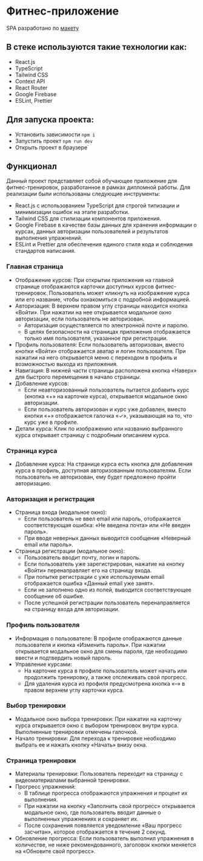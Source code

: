 # Фитнес-приложение

SPA разработано по [макету](https://www.figma.com/file/2Vhk2Zdii1eM7rA0fWQExv/SkyFitnessPro?type=design&node-id=0%3A1&mode=design&t=uZxZakRy4Oc9rn5Z-1)

## В стеке используются такие технологии как:
- React.js
- TypeScript
- Tailwind CSS
- Context API
- React Router
- Google Firebase
- ESLint, Prettier

## Для запуска проекта:
- Установить зависимости `npm i`
- Запустить проект `npm run dev`
- Открыть проект в браузере`

## Функционал
Данный проект представляет собой обучающее приложение для фитнес-тренировок, разработанное в рамках дипломной работы. Для реализации были использованы следующие инструменты:

- React.js с использованием TypeScript для строгой типизации и минимизации ошибок на этапе разработки.
- Tailwind CSS для стилизации компонентов приложения.
- Google Firebase в качестве базы данных для хранения информации о курсах, данных авторизации пользователей и результатов выполнения упражнений.
- ESLint и Prettier для обеспечения единого стиля кода и соблюдения стандартов написания.

### Главная страница 
- Отображение курсов: При открытии приложения на главной странице отображаются карточки доступных курсов фитнес-тренировок. Пользователь может кликнуть на изображение курса или его название, чтобы ознакомиться с подробной информацией.
- Авторизация: В верхнем правом углу страницы находится кнопка «Войти». При нажатии на нее открывается модальное окно авторизации, если пользователь не авторизован.
  - Авторизация осуществляется по электронной почте и паролю.
  - В целях безопасности на страницах приложения отображается только имя пользователя, указанное при регистрации.
- Профиль пользователя: Если пользователь авторизован, вместо кнопки «Войти» отображается аватар и логин пользователя. При нажатии на него открывается меню с переходом в профиль и возможностью выхода из приложения.
- Навигация: В нижней части страницы расположена кнопка «Наверх» для быстрого перемещения в начало страницы.
- Добавление курсов:
  - Если неавторизованный пользователь пытается добавить курс (кнопка «+» на карточке курса), открывается модальное окно авторизации.
  - Если пользователь авторизован и курс уже добавлен, вместо кнопки «+» отображается галочка «✓», указывающая на то, что курс уже в профиле.
- Детали курса: Клик по изображению или названию выбранного курса открывает страницу с подробным описанием курса.

### Страница курса
- Добавление курса: На странице курса есть кнопка для добавления курса в профиль, доступная авторизованным пользователям. Если пользователь не авторизован, ему будет предложено пройти авторизацию.

### Авторизация и регистрация
- Страница входа (модальное окно):
  - Если пользователь не ввел email или пароль, отображается соответствующая ошибка: «Не введена почта» или «Не введен пароль».
  - При вводе неверных данных выводится сообщение «Неверный email или пароль».
- Страница регистрации (модальное окно):
  - Пользователь вводит почту, логин и пароль.
  - Если пользователь уже зарегистрирован, нажатие на кнопку «Войти» перенаправляет его на страницу входа.
  - При попытке регистрации с уже используемым email отображается ошибка «Данный email уже занят».
  - Если не заполнено одно из полей, выводится соответствующее сообщение об ошибке.
  - После успешной регистрации пользователь перенаправляется на страницу входа для авторизации.

### Профиль пользователя
- Информация о пользователе: В профиле отображаются данные пользователя и кнопка «Изменить пароль». При нажатии открывается модальное окно для смены пароля, где необходимо ввести и подтвердить новый пароль.
- Управление курсами:
  - На карточке курса в профиле пользователь может начать или продолжить тренировку, а также отслеживать свой прогресс.
  - Для удаления курса из профиля предусмотрена кнопка «–» в правом верхнем углу карточки курса.

### Выбор тренировки
- Модальное окно выбора тренировки: При нажатии на карточку курса открывается окно с выбором тренировок внутри курса. Выполненные тренировки отмечены галочкой.
- Начало тренировки: Для перехода к тренировке необходимо выбрать ее и нажать кнопку «Начать» внизу окна.

### Страница тренировки
- Материалы тренировки: Пользователь переходит на страницу с видеоматериалами выбранной тренировки.
- Прогресс упражнений:
  - В таблице прогресса отображаются упражнения и процент их выполнения.
  - При нажатии на кнопку «Заполнить свой прогресс» открывается модальное окно, где пользователь вводит данные о выполненных упражнениях и сохраняет их.
  - После сохранения появляется уведомление «Ваш прогресс засчитан», которое отображается в течение 2 секунд.
- Обновление прогресса: Если пользователь выполнил упражнения в количестве, не ниже рекомендованного, заголовок кнопки меняется на «Обновите свой прогресс».